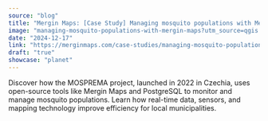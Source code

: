 ```yaml
---
source: "blog"
title: "Mergin Maps: [Case Study] Managing mosquito populations with Mergin Maps"
image: "managing-mosquito-populations-with-mergin-maps?utm_source=qgis."
date: "2024-12-17"
link: "https://merginmaps.com/case-studies/managing-mosquito-populations-with-mergin-maps?utm_source=qgis"
draft: "true"
showcase: "planet"
---
```


Discover how the MOSPREMA project, launched in 2022 in Czechia, uses open-source tools like Mergin Maps and PostgreSQL to monitor and manage mosquito populations. Learn how real-time data, sensors, and mapping technology improve efficiency for local municipalities.
